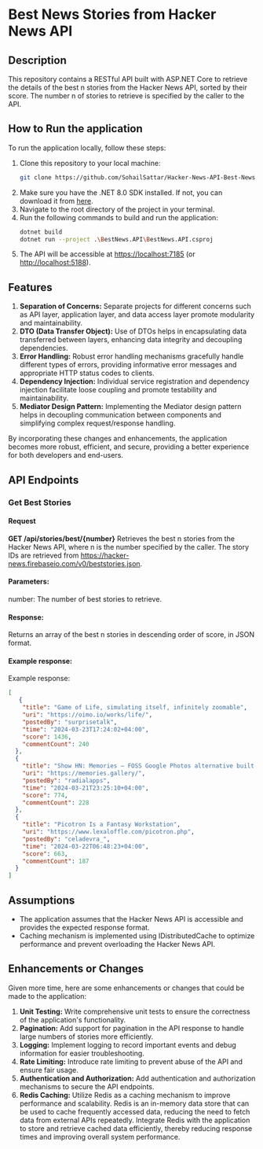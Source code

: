 # Best News Stories from Hacker News API

## Description
This repository contains a RESTful API built with ASP.NET Core to retrieve the details of the best n stories from the Hacker News API, sorted by their score. The number n of stories to retrieve is specified by the caller to the API.

## How to Run the application
To run the application locally, follow these steps:

1. Clone this repository to your local machine:
   ```bash
   git clone https://github.com/SohailSattar/Hacker-News-API-Best-News.git
   ```
2. Make sure you have the .NET 8.0 SDK installed. If not, you can download it from [here]([https://localhost:7185/swagger/index.html](https://dotnet.microsoft.com/download)).
3. Navigate to the root directory of the project in your terminal.
5. Run the following commands to build and run the application:
   ```bash
   dotnet build
   dotnet run --project .\BestNews.API\BestNews.API.csproj
   ```
5. The API will be accessible at [https://localhost:7185](https://localhost:7185/swagger/index.html) (or [http://localhost:5188](http://localhost:5188/swagger/index.html)). 


## Features
1. **Separation of Concerns:** Separate projects for different concerns such as API layer, application layer, and data access layer promote modularity and maintainability.
2. **DTO (Data Transfer Object):** Use of DTOs helps in encapsulating data transferred between layers, enhancing data integrity and decoupling dependencies.
3. **Error Handling:** Robust error handling mechanisms gracefully handle different types of errors, providing informative error messages and appropriate HTTP status codes to clients.
4. **Dependency Injection:** Individual service registration and dependency injection facilitate loose coupling and promote testability and maintainability.
5. **Mediator Design Pattern:** Implementing the Mediator design pattern helps in decoupling communication between components and simplifying complex request/response handling.

By incorporating these changes and enhancements, the application becomes more robust, efficient, and secure, providing a better experience for both developers and end-users.
   
## API Endpoints
### Get Best Stories
#### Request
 **GET /api/stories/best/{number}**
 Retrieves the best n stories from the Hacker News API, where n is the number specified by the caller. The story IDs are retrieved from https://hacker-news.firebaseio.com/v0/beststories.json.

#### Parameters:
number: The number of best stories to retrieve.

#### Response:
Returns an array of the best n stories in descending order of score, in JSON format.

#### Example response:
Example response:
```json
[
   {
    "title": "Game of Life, simulating itself, infinitely zoomable",
    "uri": "https://oimo.io/works/life/",
    "postedBy": "surprisetalk",
    "time": "2024-03-23T17:24:02+04:00",
    "score": 1436,
    "commentCount": 240
  },
  {
    "title": "Show HN: Memories – FOSS Google Photos alternative built for high performance",
    "uri": "https://memories.gallery/",
    "postedBy": "radialapps",
    "time": "2024-03-21T23:25:10+04:00",
    "score": 774,
    "commentCount": 228
  },
  {
    "title": "Picotron Is a Fantasy Workstation",
    "uri": "https://www.lexaloffle.com/picotron.php",
    "postedBy": "celadevra_",
    "time": "2024-03-22T06:48:23+04:00",
    "score": 663,
    "commentCount": 187
  }
]
```

## Assumptions
* The application assumes that the Hacker News API is accessible and provides the expected response format.
* Caching mechanism is implemented using IDistributedCache to optimize performance and prevent overloading the Hacker News API.

## Enhancements or Changes
Given more time, here are some enhancements or changes that could be made to the application:
1. **Unit Testing:** Write comprehensive unit tests to ensure the correctness of the application's functionality.
2. **Pagination:** Add support for pagination in the API response to handle large numbers of stories more efficiently.
3. **Logging:** Implement logging to record important events and debug information for easier troubleshooting.
4. **Rate Limiting:** Introduce rate limiting to prevent abuse of the API and ensure fair usage.
5. **Authentication and Authorization:** Add authentication and authorization mechanisms to secure the API endpoints.
6. **Redis Caching:** Utilize Redis as a caching mechanism to improve performance and scalability. Redis is an in-memory data store that can be used to cache frequently accessed data, reducing the need to fetch data from external APIs repeatedly. Integrate Redis with the application to store and retrieve cached data efficiently, thereby reducing response times and improving overall system performance.

